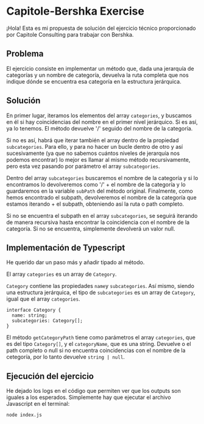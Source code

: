 # Capitole-Bershka Exercise
¡Hola! Esta es mi propuesta de solución del ejercicio técnico proporcionado por Capitole Consulting para trabajar con Bershka.

## Problema
El ejercicio consiste en implementar un método que, dada una jerarquía de categorías y un nombre de categoría, devuelva la ruta completa que nos indique dónde se encuentra esa categoría en la estructura jerárquica.

## Solución
En primer lugar, iteramos los elementos del array `categories`, y buscamos en él si hay coincidencias del nombre en el primer nivel jerárquico. Si es así, ya lo tenemos. El método devuelve '/' seguido del nombre de la categoría.

Si no es así, habrá que iterar también el array dentro de la propiedad `subcategories`. Para ello, y para no hacer un bucle dentro de otro y así sucesivamente (ya que no sabemos cuántos niveles de jerarquía nos podemos encontrar) lo mejor es llamar al mismo método recursivamente, pero esta vez pasando por parámetro el array `subcategories`.

Dentro del array `subcategories` buscaremos el nombre de la categoría y si lo encontramos lo devolveremos como '/' + el nombre de la categoría y lo guardaremos en la variable `subPath` del método original. Finalmente, como hemos encontrado el subpath, devolveremos el nombre de la categoría que estamos iterando + el subpath, obteniendo así la ruta o path completo. 

Si no se encuentra el subpath en el array `subcategories`, se seguirá iterando de manera recursiva hasta encontrar la coincidencia con el nombre de la categoría. Si no se encuentra, simplemente devolverá un valor null.

## Implementación de Typescript
He querido dar un paso más y añadir tipado al método. 

El array `categories` es un array de `Category`. 

`Category` contiene las propiedades `name`y `subcategories`. Así mismo, siendo una estructura jerárquica, el tipo de `subcategories` es un array de `Category`, igual que el array `categories`.

```
interface Category {
  name: string;
  subcategories: Category[];
}
```

El método `getCategoryPath` tiene como parámetros el array `categories`, que es del tipo `Category[]`, y el `categoryName`, que es una string. Devuelve o el path completo o null si no encuentra coincidencias con el nombre de la cetegoría, por lo tanto devuelve `string | null`.

## Ejecución del ejercicio
He dejado los logs en el código que permiten ver que los outputs son iguales a los esperados. Simplemente hay que ejecutar el archivo Javascript en el terminal:

```
node index.js
```
